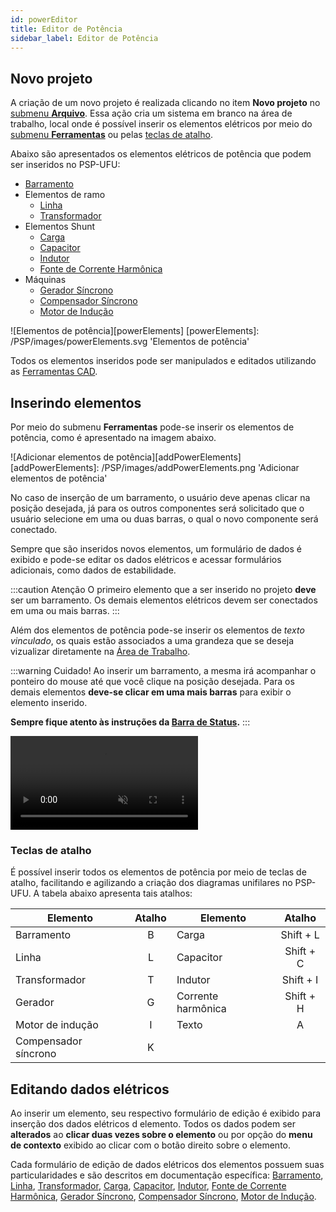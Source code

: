 ```yaml
---
id: powerEditor
title: Editor de Potência
sidebar_label: Editor de Potência
---
```


## Novo projeto
A criação de um novo projeto é realizada clicando no item **Novo projeto** no [submenu **Arquivo**](mainScreen#menu-ribbon). Essa ação cria um sistema em branco na área de trabalho, local onde é possível inserir os elementos elétricos por meio do [submenu **Ferramentas**](mainScreen#menu-ribbon) ou pelas [teclas de atalho](powerEditor#teclas-de-atalho).

Abaixo são apresentados os elementos elétricos de potência que podem ser inseridos no PSP-UFU:
- [Barramento](bus)
- Elementos de ramo
	- [Linha](line)
	- [Transformador](transformer)
- Elementos Shunt
	- [Carga](load)
	- [Capacitor](capacitor)
	- [Indutor](inductor)
	- [Fonte de Corrente Harmônica](harmSource)
- Máquinas
	- [Gerador Síncrono](syncGenerator)
	- [Compensador Síncrono](syncMotor)
	- [Motor de Indução](indMotor)


![Elementos de potência][powerElements]
[powerElements]: /PSP/images/powerElements.svg 'Elementos de potência'

Todos os elementos inseridos pode ser manipulados e editados utilizando as [Ferramentas CAD](cadTools).

## Inserindo elementos
Por meio do submenu **Ferramentas** pode-se inserir os elementos de potência, como é apresentado na imagem abaixo.

![Adicionar elementos de potência][addPowerElements]
[addPowerElements]: /PSP/images/addPowerElements.png 'Adicionar elementos de potência'

No caso de inserção de um barramento, o usuário deve apenas clicar na posição desejada, já para os outros componentes será solicitado que o usuário selecione em uma ou duas barras, o qual o novo componente será conectado.

Sempre que são inseridos novos elementos, um formulário de dados é exibido e pode-se editar os dados elétricos e acessar formulários adicionais, como dados de estabilidade.

:::caution Atenção
O primeiro elemento que a ser inserido no projeto **deve** ser um barramento. Os demais elementos elétricos devem ser conectados em uma ou mais barras.
:::

Além dos elementos de potência pode-se inserir os elementos de *texto vinculado*, os quais estão associados a uma grandeza que se deseja vizualizar diretamente na [Área de Trabalho](mainScreen#área-de-trabalho).

:::warning Cuidado!
Ao inserir um barramento, a mesma irá acompanhar o ponteiro do mouse até que você clique na posição desejada. Para os demais elementos **deve-se clicar em uma mais barras** para exibir o elemento inserido.

**Sempre fique atento às instruções da [Barra de Status](mainScreen#barra-de-status).**
:::

<video autoPlay loop muted controls>
  <source src= "/PSP/videos/timelapseBuild.mp4" type="video/mp4" />
</video>

### Teclas de atalho
É possível inserir todos os elementos de potência por meio de teclas de atalho, facilitando e agilizando a criação dos diagramas unifilares no PSP-UFU. A tabela abaixo apresenta tais atalhos:

| Elemento             | Atalho    | Elemento             | Atalho    |
| -------------------- | :-------: | -------------------- | :-------: |
| Barramento           | B         | Carga                | Shift + L |
| Linha                | L         | Capacitor            | Shift + C |
| Transformador        | T         | Indutor              | Shift + I |
| Gerador              | G         | Corrente harmônica   | Shift + H |
| Motor de indução     | I         | Texto                | A         |
| Compensador síncrono | K         |

## Editando dados elétricos
Ao inserir um elemento, seu respectivo formulário de edição é exibido para inserção dos dados elétricos d elemento. Todos os dados podem ser **alterados** ao **clicar duas vezes sobre o elemento** ou por opção do **menu de contexto** exibido ao clicar com o botão direito sobre o elemento.

Cada formulário de edição de dados elétricos dos elementos possuem suas particularidades e são descritos em documentação específica: [Barramento](bus), [Linha](line), [Transformador](transformer), [Carga](load), [Capacitor](capacitor), [Indutor](inductor), [Fonte de Corrente Harmônica](harmSource), [Gerador Síncrono](syncGenerator), [Compensador Síncrono](syncMotor), [Motor de Indução](indMotor).